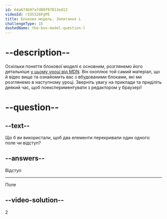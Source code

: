 ```yaml
---
id: 64a674b97a7d00f97013ed13
videoId: rIO5326FgPE
title: Блокова модель. Запитання L
challengeType: 15
dashedName: the-box-model-question-l
--- 
```

# --description--

Оскільки поняття блокової моделі є основним, розглянемо його детальніше <a href="https://developer.mozilla.org/en-US/docs/Learn/CSS/Building_blocks/The_box_model#what_is_the_css_box_model" target="_blank">у цьому уроці від MDN</a>. Він охоплює той самий матеріал, що й відео вище та ознайомить вас з вбудованими блоками, які ми розглянемо в наступному уроці. Зверніть увагу на приклади та приділіть деякий час, щоб поекспериментувати з редактором у браузері!

# --question--

## --text--

Що б ви використали, щоб два елементи перекривали один одного: поле чи відступ?

## --answers--

Відступ

---

Поле

## --video-solution--

2
